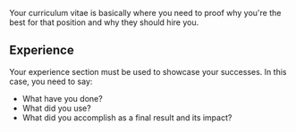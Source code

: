 Your curriculum vitae is basically where you need to proof why you're the best for that position and why they should hire you.
## Experience

Your experience section must be used to showcase your successes. In this case, you need to say:

- What have you done?
- What did you use?
- What did you accomplish as a final result and its impact?